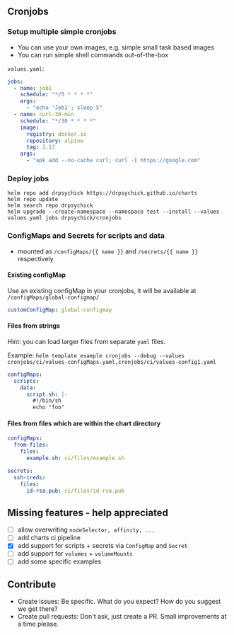 ## Cronjobs

### Setup multiple simple cronjobs
* You can use your own images, e.g. simple small task based images
* You can run simple shell commands out-of-the-box

`values.yaml`:
```yaml
jobs:
  - name: job1
    schedule: "*/5 * * * *"
    args:
      - "echo 'Job1'; sleep 5"
  - name: curl-30-min
    schedule: "*/30 * * * *"
    image:
      registry: docker.io
      repository: alpine
      tag: 3.13
    args:
      - "apk add --no-cache curl; curl -I https://google.com"
```

### Deploy jobs
```shell
helm repo add drpsychick https://drpsychick.github.io/charts
helm repo update
helm search repo drpsychick
helm upgrade --create-namespace --namespace test --install --values values.yaml jobs drpsychick/cronjobs
```

### ConfigMaps and Secrets for scripts and data
* mounted as `/configMaps/{{ name }}` and `/secrets/{{ name }}` respectively

#### Existing configMap
Use an existing configMap in your cronjobs, it will be available at `/configMaps/global-configmap/`
```yaml
customConfigMap: global-configmap
```

#### Files from strings
Hint: you can load larger files from separate `yaml` files.

Example: 
`helm template example cronjobs --debug --values cronjobs/ci/values-configMaps.yaml,cronjobs/ci/values-config1.yaml`

```yaml
configMaps:
  scripts:
    data:
      script.sh: |-
        #!/bin/sh
        echo "foo"
```

#### Files from files which are within the chart directory
```yaml
configMaps:
  from-files:
    files:
      example.sh: ci/files/example.sh

secrets:
  ssh-creds:
    files:
      id-rsa.pub: ci/files/id-rsa.pub
```


## Missing features - help appreciated
* [ ] allow overwriting `nodeSelector, affinity, ...`
* [ ] add charts ci pipeline
* [x] add support for scripts + secrets via `ConfigMap` and `Secret`
* [ ] add support for `volumes` + `volumeMounts`
* [ ] add some specific examples

## Contribute
* Create issues: Be specific. What do you expect? How do you suggest we get there?
* Create pull requests: Don't ask, just create a PR. Small improvements at a time please.